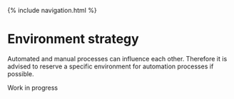 {% include navigation.html %}

# Environment strategy

Automated and manual processes can influence each other. Therefore it is advised to reserve a specific environment for automation processes if possible.

Work in progress